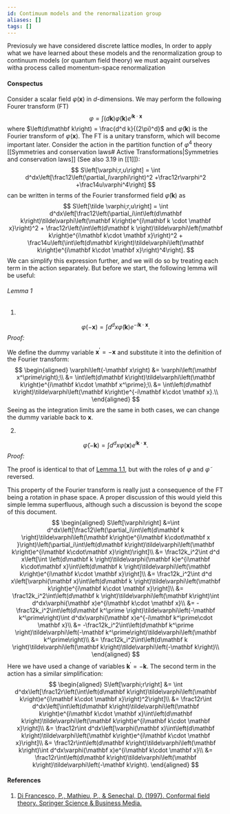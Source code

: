 ```yaml
---
id: Contimuum models and the renormalization group
aliases: []
tags: []
---
```


Previosuly we have considered discrete lattice modles, In order to apply what we have learned about these models and the renormalization group to continuum models (or quantum field theory) we must aqyaint ourselves witha  process called momentum-space renormalization
#### Conspectus
Consider a scalar field $\varphi(\mathbf x)$ in $d$-dimensions. We may perform the following Fourer transform (FT)
$$
\varphi = \int \left(d\mathbf k\right)\tilde \varphi(\mathbf k)e^{i\mathbf k\cdot \mathbf x}
$$
where $\left(d\mathbf k\right) = \frac{d^d k}{(2\pi)^d}$ and $\tilde \varphi(\mathbf k)$ is the Fourier transform of $\varphi(\mathbf x)$. The FT is a unitary transform, which will become important later.
 Consider the action in the partition function of $\varphi^4$ theory [[Symmetries and conservation laws# Active Transformations|Symmetries and conservation laws]] (See also 3.19 in [[1]]):
$$
S\left[\varphi;r,u\right] = \int d^dx\left[\frac12\left(\partial_i\varphi\right)^2 +\frac12r\varphi^2 +\frac14u\varphi^4\right]
$$
can be written in terms of the Fourier transformed field $\tilde \varphi(\mathbf k)$ as
$$
S\left[\tilde \varphi;r,u\right] = \int d^dx\left[\frac12\left(\partial_i\int\left(d\mathbf k\right)\tilde\varphi\left(\mathbf k\right)e^{i\mathbf k \cdot \mathbf x}\right)^2 + \frac12r\left(\int\left(d\mathbf k \right)\tilde\varphi\left(\mathbf k\right)e^{i\mathbf k\cdot \mathbf x}\right)^2 + \frac14u\left(\int\left(d\mathbf k\right)\tilde\varphi\left(\mathbf k\right)e^{i\mathbf k\cdot \mathbf x}\right)^4\right].
$$
We can simplify this expression further, and we will do so by treating each term in the action separately. But before we start, the following lemma will be useful:

###### Lemma 1
1.
$$
\varphi\left(-\mathbf x \right) = \int d^dx\tilde\varphi(\mathbf k)e^{-i\mathbf k\cdot \mathbf x}.
$$
*Proof:*

We define the dummy variable $\mathbf x^\prime = -\mathbf x$ and substitute it into the definition of the Fourier transform:
$$
\begin{aligned}
\varphi\left(-\mathbf x\right) &= \varphi\left(\mathbf x^\prime\right);\\
&= \int\left(d\mathbf k\right)\tilde\varphi\left(\mathbf k\right)e^{i\mathbf k\cdot \mathbf x^\prime};\\
&= \int\left(d\mathbf k\right)\tilde\varphi\left(\mathbf k\right)e^{-i\mathbf k\cdot \mathbf x}.\\
\end{aligned}
$$
Seeing as the integration limits are the same in both cases, we can change the dummy variable back to $\mathbf x$.

2.
$$
\tilde\varphi\left(-\mathbf k\right) = \int d^dx\varphi\left(\mathbf x\right)e^{i\mathbf k\cdot \mathbf x}.
$$
*Proof:*

The proof is identical to that of [Lemma 1.1](#Lemma\%201), but with the roles of $\varphi$ and $\tilde\varphi$ reversed.

This property of the Fourier transform is really just a consequence of the FT being a rotation in phase space. A proper discussion of this would yield this simple lemma superfluous, although such a discussion is beyond the scope of this document.
$$
\begin{aligned}
S\left[\varphi\right] &=\int d^dx\left[\frac12\left(\partial_i\int\left(d\mathbf k \right)\tilde\varphi\left(\mathbf k\right)e^{i\mathbf k\cdot\mathbf x }\right)\left(\partial_i\int\left(d\mathbf k\right)\tilde\varphi\left(\mathbf k\right)e^{i\mathbf k\cdot\mathbf x}\right)\right]\\
&= \frac12k_i^2\int d^d x\left[\int \left(d\mathbf k \right)\tilde\varphi(\mathbf k)e^{i\mathbf k\cdot\mathbf x}\int\left(d\mathbf k \right)\tilde\varphi\left(\mathbf k\right)e^{i\mathbf k\cdot \mathbf x}\right]\\
&= \frac12k_i^2\int d^d x\left[\varphi(\mathbf x)\int\left(d\mathbf k \right)\tilde\varphi\left(\mathbf k\right)e^{i\mathbf k\cdot \mathbf x}\right]\\
&= \frac12k_i^2\int\left(d\mathbf k \right)\tilde\varphi\left(\mathbf k\right)\int d^dx\varphi(\mathbf x)e^{i\mathbf k\cdot \mathbf x}\\
&= -\frac12k_i^2\int\left(d\mathbf k^\prime \right)\tilde\varphi\left(-\mathbf k^\prime\right)\int d^dx\varphi(\mathbf x)e^{-i\mathbf k^\prime\cdot \mathbf x}\\
&= -\frac12k_i^2\int\left(d\mathbf k^\prime \right)\tilde\varphi\left(-\mathbf k^\prime\right)\tilde\varphi\left(\mathbf k^\prime\right)\\
&= \frac12k_i^2\int\left(d\mathbf k \right)\tilde\varphi\left(\mathbf k\right)\tilde\varphi\left(-\mathbf k\right)\\
\end{aligned}
$$
Here we have used a change of variables $\mathbf k^\prime = -\mathbf k$. The second term in the action has a similar simplification:
$$
\begin{aligned}
S\left[\varphi;r\right] &= \int d^dx\left[\frac12r\left(\int\left(d\mathbf k\right)\tilde\varphi\left(\mathbf k\right)e^{i\mathbf k\cdot \mathbf x}\right)^2\right]\\
&= \frac12r\int d^dx\left[\int\left(d\mathbf k\right)\tilde\varphi\left(\mathbf k\right)e^{i\mathbf k\cdot \mathbf x}\int\left(d\mathbf k\right)\tilde\varphi\left(\mathbf k\right)e^{i\mathbf k\cdot \mathbf x}\right]\\
&= \frac12r\int d^dx\left[\varphi(\mathbf x)\int\left(d\mathbf k\right)\tilde\varphi\left(\mathbf k\right)e^{i\mathbf k\cdot \mathbf x}\right]\\
&= \frac12r\int\left(d\mathbf k\right)\tilde\varphi\left(\mathbf k\right)\int d^dx\varphi(\mathbf x)e^{i\mathbf k\cdot \mathbf x}\\
&= \frac12r\int\left(d\mathbf k\right)\tilde\varphi\left(\mathbf k\right)\tilde\varphi\left(-\mathbf k\right).
\end{aligned}
$$

#### References
1. [Di Francesco, P., Mathieu, P., & Senechal, D. (1997). Conformal field theory. Springer Science & Business Media.](https://www.springer.com/gp/book/9780387947853)
